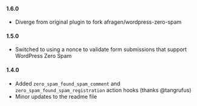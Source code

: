 
#### 1.6.0
* Diverge from original plugin to fork afragen/wordpress-zero-spam

#### 1.5.0
* Switched to using a nonce to validate form submissions that support WordPress Zero Spam

#### 1.4.0
* Added `zero_spam_found_spam_comment` and `zero_spam_found_spam_registration` action hooks (thanks @tangrufus)
* Minor updates to the readme file
